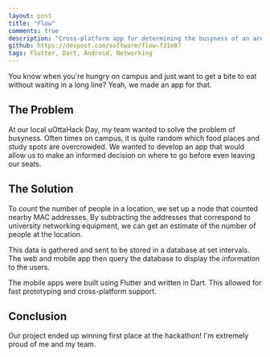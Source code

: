 ```yaml
---
layout: post
title: "Flow"
comments: true
description: "Cross-platform app for determining the busyness of an area before you go. 1st Place uO Hack Day."
github: https://devpost.com/software/flow-f31e07
tags: Flutter, Dart, Android, Networking
---
```


You know when you're hungry on campus and just want to get a bite to eat without waiting in a long line? Yeah, we made an app for that.

## The Problem
At our local uOttaHack Day, my team wanted to solve the problem of busyness. Often times on campus, it is quite random which food places and study spots are overcrowded. We wanted to develop an app that would allow us to make an informed decision on where to go before even leaving our seats.

## The Solution
To count the number of people in a location, we set up a node that counted nearby MAC addresses. By subtracting the addresses that correspond to university networking equipment, we can get an estimate of the number of people at the location. 

This data is gathered and sent to be stored in a database at set intervals. The web and mobile app then query the database to display the information to the users.

The mobile apps were built using Flutter and written in Dart. This allowed for fast prototyping and cross-platform support. 

## Conclusion
Our project ended up winning first place at the hackathon! I'm extremely proud of me and my team. 